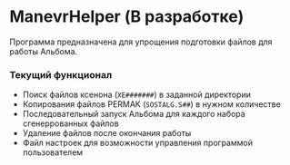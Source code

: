 # ManevrHelper (В разработке)
Программа предназначена для упрощения подготовки файлов для работы Альбома.

### Текущий функционал
- Поиск файлов ксенона (`XE#######`) в заданной директории
- Копирования файлов PERMAK (`SOSTALG.S##`) в нужном количестве
- Последовательный запуск Альбома для каждого набора сгенеррованных файлов
- Удаление файлов после окончания работы
- Файл настроек для возможности управления программой пользователем

